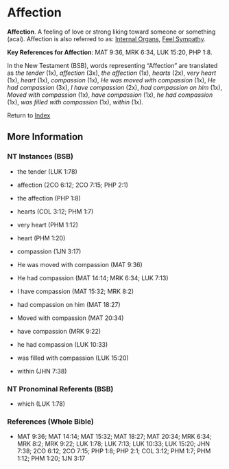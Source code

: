 # Affection
**Affection**. 
A feeling of love or strong liking toward someone or something (acai). 
Affection is also referred to as: 
[Internal Organs](Belly.md), [Feel Sympathy](FeelSympathy.md). 


**Key References for Affection**: 
MAT 9:36, MRK 6:34, LUK 15:20, PHP 1:8. 




In the New Testament (BSB), words representing “Affection” are translated as 
*the tender* (1x), *affection* (3x), *the affection* (1x), *hearts* (2x), *very heart* (1x), *heart* (1x), *compassion* (1x), *He was moved with compassion* (1x), *He had compassion* (3x), *I have compassion* (2x), *had compassion on him* (1x), *Moved with compassion* (1x), *have compassion* (1x), *he had compassion* (1x), *was filled with compassion* (1x), *within* (1x). 


Return to [Index](00-Index.md)

## More Information

### NT Instances (BSB)

* the tender (LUK 1:78)

* affection (2CO 6:12; 2CO 7:15; PHP 2:1)

* the affection (PHP 1:8)

* hearts (COL 3:12; PHM 1:7)

* very heart (PHM 1:12)

* heart (PHM 1:20)

* compassion (1JN 3:17)

* He was moved with compassion (MAT 9:36)

* He had compassion (MAT 14:14; MRK 6:34; LUK 7:13)

* I have compassion (MAT 15:32; MRK 8:2)

* had compassion on him (MAT 18:27)

* Moved with compassion (MAT 20:34)

* have compassion (MRK 9:22)

* he had compassion (LUK 10:33)

* was filled with compassion (LUK 15:20)

* within (JHN 7:38)



### NT Pronominal Referents (BSB)

* which (LUK 1:78)



### References (Whole Bible)

* MAT 9:36; MAT 14:14; MAT 15:32; MAT 18:27; MAT 20:34; MRK 6:34; MRK 8:2; MRK 9:22; LUK 1:78; LUK 7:13; LUK 10:33; LUK 15:20; JHN 7:38; 2CO 6:12; 2CO 7:15; PHP 1:8; PHP 2:1; COL 3:12; PHM 1:7; PHM 1:12; PHM 1:20; 1JN 3:17



